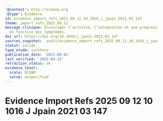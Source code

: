 ```yaml
---
'@context': http://schema.org
'@type': Evidence
id: evidence_import_refs_2025_09_12_10_1016_j_jpain_2021_03_147
theme: import_refs_2025_09_12
message_clinique: Encourager l’activité, l’autogestion et une progression graduée
  en fonction des symptômes.
doi_url: https://doi.org/10.1016/j.jpain.2021.03.147
sources_snapshot: _audit/evidence_import_refs_2025_09_12_10_1016_j_jpain_2021_03_147.json
statut: valide
type_etude: synthese
publication_date: '2021-09-01'
last_verified: '2025-09-12'
retraction_status: ok
evidence_level:
  scale: OCEBM
  value: unspecified
---
```

# Evidence Import Refs 2025 09 12 10 1016 J Jpain 2021 03 147

